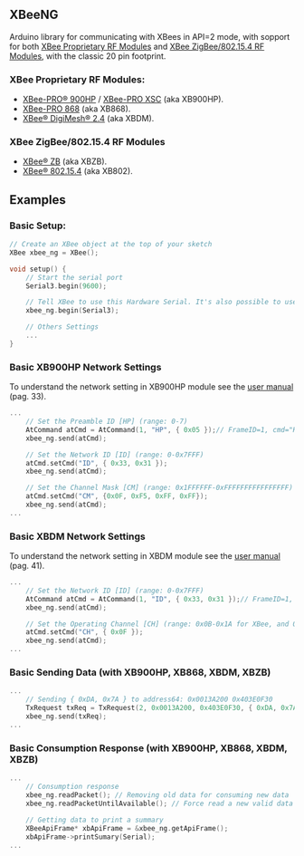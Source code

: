 ## XBeeNG

Arduino library for communicating with XBees in API=2 mode, with sopport for both [XBee Proprietary RF Modules](http://www.digi.com/products/wireless-wired-embedded-solutions/zigbee-rf-modules/zigbee-mesh-module/xbee-proprietary-rf-modules/) and [XBee ZigBee/802.15.4 RF Modules](http://www.digi.com/products/wireless-wired-embedded-solutions/zigbee-rf-modules/zigbee-mesh-module/xbee-zigbee-802154-rf-modules/), with the classic 20 pin footprint.

### XBee Proprietary RF Modules:
- [XBee-PRO® 900HP](http://www.digi.com/products/wireless-wired-embedded-solutions/zigbee-rf-modules/point-multipoint-rfmodules/xbee-pro-900hp) / [XBee-PRO XSC](http://www.digi.com/products/wireless-wired-embedded-solutions/zigbee-rf-modules/point-multipoint-rfmodules/xbee-pro-xsc) (aka XB900HP).
- [XBee-PRO 868](http://www.digi.com/products/wireless-wired-embedded-solutions/zigbee-rf-modules/point-multipoint-rfmodules/xbee-pro-868) (aka XB868).
- [XBee® DigiMesh® 2.4](http://www.digi.com/products/wireless-wired-embedded-solutions/zigbee-rf-modules/zigbee-mesh-module/xbee-digimesh-2-4) (aka XBDM).

### XBee ZigBee/802.15.4 RF Modules
- [XBee® ZB](http://www.digi.com/products/wireless-wired-embedded-solutions/zigbee-rf-modules/zigbee-mesh-module/xbee-zb-module) (aka XBZB).
- [XBee® 802.15.4](http://www.digi.com/products/wireless-wired-embedded-solutions/zigbee-rf-modules/point-multipoint-rfmodules/xbee-series1-module) (aka XB802).

## Examples

### Basic Setup:
```c++
// Create an XBee object at the top of your sketch
XBee xbee_ng = XBee();

void setup() {
	// Start the serial port
	Serial3.begin(9600);

	// Tell XBee to use this Hardware Serial. It's also possible to use SoftwareSerial
	xbee_ng.begin(Serial3);

	// Others Settings
	...
}
```

### Basic XB900HP Network Settings
To understand the network setting in XB900HP module see the [user manual](http://ftp1.digi.com/support/documentation/90002173_M.pdf) (pag. 33).
```c++
...
	// Set the Preamble ID [HP] (range: 0-7)
	AtCommand atCmd = AtCommand(1, "HP", { 0x05 });// FrameID=1, cmd="HP", param={ 0x05 }
    xbee_ng.send(atCmd);

	// Set the Network ID [ID] (range: 0-0x7FFF)
    atCmd.setCmd("ID", { 0x33, 0x31 });
    xbee_ng.send(atCmd);

	// Set the Channel Mask [CM] (range: 0x1FFFFFF-0xFFFFFFFFFFFFFFFF)
    atCmd.setCmd("CM", {0x0F, 0xF5, 0xFF, 0xFF});
    xbee_ng.send(atCmd);
...
```

### Basic XBDM Network Settings
To understand the network setting in XBDM module see the [user manual](http://ftp1.digi.com/support/documentation/90000991_K.pdf) (pag. 41).
```c++
...
	// Set the Network ID [ID] (range: 0-0x7FFF)
    AtCommand atCmd = AtCommand(1, "ID", { 0x33, 0x31 });// FrameID=1, cmd="ID", param={ 0x33, 0x31 }
    xbee_ng.send(atCmd);

	// Set the Operating Channel [CH] (range: 0x0B-0x1A for XBee, and 0x0c-0x17 for XBee-PRO)
    atCmd.setCmd("CH", { 0x0F });
    xbee_ng.send(atCmd);
...
```

### Basic Sending Data (with XB900HP, XB868, XBDM, XBZB)
```c++
...
	// Sending { 0xDA, 0x7A } to address64: 0x0013A200 0x403E0F30
	TxRequest txReq = TxRequest(2, 0x0013A200, 0x403E0F30, { 0xDA, 0x7A } );
    xbee_ng.send(txReq);
...
```

### Basic Consumption Response (with XB900HP, XB868, XBDM, XBZB)
```c++
...
	// Consumption response
    xbee_ng.readPacket(); // Removing old data for consuming new data
    xbee_ng.readPacketUntilAvailable(); // Force read a new valid data
    
    // Getting data to print a summary
    XBeeApiFrame* xbApiFrame = &xbee_ng.getApiFrame();
    xbApiFrame->printSumary(Serial);
...
```